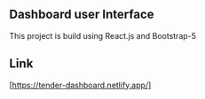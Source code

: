 ## Dashboard user Interface

This project is build using React.js and Bootstrap-5

## Link

[https://tender-dashboard.netlify.app/]
